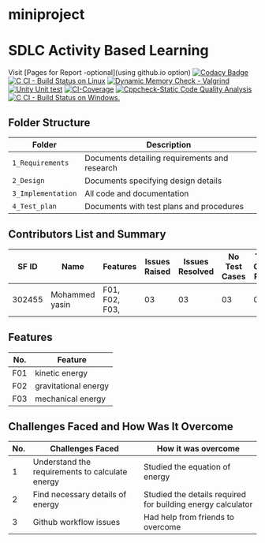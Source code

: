 # miniproject
# SDLC Activity Based Learning

Visit [Pages for Report -optional](using github.io option)
[![Codacy Badge](https://api.codacy.com/project/badge/Grade/be12598794b044ec94342e6007550f1a)](https://app.codacy.com/gh/yasin904/miniproject?utm_source=github.com&utm_medium=referral&utm_content=yasin904/miniproject&utm_campaign=Badge_Grade_Settings)
[![C CI - Build Status on Linux](https://github.com/yasin904/miniproject/actions/workflows/c-build.yml/badge.svg)](https://github.com/yasin904/miniproject/actions/workflows/c-build.yml)
[![Dynamic Memory Check - Valgrind](https://github.com/yasin904/miniproject/actions/workflows/valgrind.yml/badge.svg)](https://github.com/yasin904/miniproject/actions/workflows/valgrind.yml)
[![Unity Unit test](https://github.com/yasin904/miniproject/actions/workflows/unity.yml/badge.svg)](https://github.com/yasin904/miniproject/actions/workflows/unity.yml)
[![CI-Coverage](https://github.com/yasin904/miniproject/actions/workflows/gvoc.yml/badge.svg)](https://github.com/yasin904/miniproject/actions/workflows/gvoc.yml)
[![Cppcheck-Static Code Quality Analysis](https://github.com/yasin904/miniproject/actions/workflows/Cppcheck.yml/badge.svg)](https://github.com/yasin904/miniproject/actions/workflows/Cppcheck.yml)
[![C CI - Build Status on Windows.](https://github.com/yasin904/miniproject/actions/workflows/c-buildWin.yml/badge.svg)](https://github.com/yasin904/miniproject/actions/workflows/c-buildWin.yml)

## Folder Structure
Folder             | Description
-------------------| -----------------------------------------
`1_Requirements`   | Documents detailing requirements and research
`2_Design`         | Documents specifying design details
`3_Implementation` | All code and documentation
`4_Test_plan`      | Documents with test plans and procedures

## Contributors List and Summary

SF ID |  Name   |    Features    | Issues Raised |Issues Resolved|No Test Cases|Test Case Pass
-------|---------|----------------|----------------|---------------|-------------|--------------
302455 | Mohammed yasin  | F01, F02, F03,   |   03      | 03           |  03        | 03 


## Features

No. | Feature
----| ----
F01 | kinetic energy
F02 | gravitational energy
F03 | mechanical energy


## Challenges Faced and How Was It Overcome

No. | Challenges Faced                      | How it was overcome
----|---------------------------------------| --------------
1  | Understand the requirements to calculate energy   | Studied the equation of energy
2 | Find necessary details of energy      | Studied the details required for building energy calculator 
3 | Github workflow issues                   | Had help from friends to overcome 




